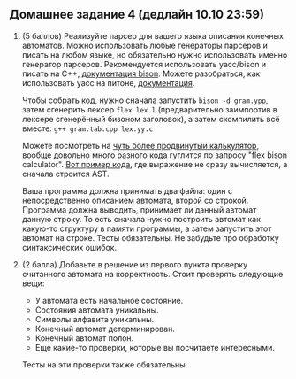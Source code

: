 ## Домашнее задание 4 (дедлайн 10.10 23:59)

1. (5 баллов) Реализуйте парсер для вашего языка описания конечных автоматов. Можно использовать любые генераторы парсеров и писать на любом языке, но обязательно нужно использовать именно генератор парсеров. Рекомендуется использовать yacc/bison и писать на C++, [документация bison](https://www.gnu.org/software/bison/manual/bison.html). Можете разобраться, как использовать yacc на питоне, [документация](https://www.dabeaz.com/ply/ply.html). 

    Чтобы собрать код, нужно сначала запустить `bison -d gram.ypp`, затем сгенерить лексер `flex lex.l` (предварительно заимпортив в лексере сгенерённый бизоном заголовок), а затем скомпилить всё вместе: `g++ gram.tab.cpp lex.yy.c`

    Можете посмотреть на [чуть более продвинутый калькулятор](https://github.com/Package/Bison-Flex-Calculator), вообще довольно много разного кода гуглится по запросу "flex bison calculator". [Вот пример кода](https://github.com/jimmahoney/bison_calculator), где выражение не сразу вычисляется, а сначала строится AST.

    Ваша программа должна принимать два файла: один с непосредственно описанием автомата, второй со строкой. Программа должна выводить, принимает ли данный автомат данную строку. То есть сначала нужно построить автомат как какую-то структуру в памяти программы, а затем запустить этот автомат на строке. Тесты обязательны. Не забудьте про обработку синтаксических ошибок.

2. (2 балла) Добавьте в решение из первого пункта проверку считанного автомата на корректность. Стоит проверять следующие вещи:

    * У автомата есть начальное состояние.
    * Состояния автомата уникальны.
    * Символы алфавита уникальны.
    * Конечный автомат детерминирован.
    * Конечный автомат полон.
    * Еще какие-то проверки, которые вы посчитаете интересными.

    Тесты на эти проверки также обязательны.